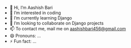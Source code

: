 - 👋 Hi, I’m Aashish Bari
- 👀 I’m interested in coding
- 🌱 I’m currently learning Django 
- 💞️ I’m looking to collaborate on Django projects
- 📫 To contact me, mail me on aashishbari456@gmail.com
- 😄 Pronouns: ...
- ⚡ Fun fact: ...

<!---
aashish1814/aashish1814 is a ✨ special ✨ repository because its `README.md` (this file) appears on your GitHub profile.
You can click the Preview link to take a look at your changes.
--->

